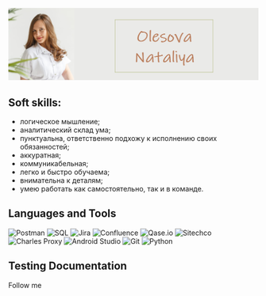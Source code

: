 ![Header](https://github.com/Olesova-Natali/Olesova-Natali/blob/main/assets/%D0%BC%D0%B0%D0%BC%D0%B0.png)

## Soft skills:
- логическое мышление;
- аналитический склад ума;
- пунктуальна, ответственно подхожу к исполнению своих обязанностей;
- аккуратная;
- коммуникабельная;
- легко и быстро обучаема;
- внимательна к деталям;
- умею работать как самостоятельно, так и в команде.


## Languages and Tools
![Postman](https://img.shields.io/badge/-Postman-EBEBE9?style=for-the-badge&logo=postman)
![SQL](https://img.shields.io/badge/-SQL-EBEBE9?style=for-the-badge&logo=postgreSQL)
![Jira](https://img.shields.io/badge/-Jira-EBEBE9?style=for-the-badge&logo=Jira)
![Confluence](https://img.shields.io/badge/-Confluence-EBEBE9?style=for-the-badge&logo=Confluence)
![Qase.io](https://img.shields.io/badge/-Qase.io-EBEBE9?style=for-the-badge&logo=Qase)
![Sitechco](https://img.shields.io/badge/-Sitechco-EBEBE9?style=for-the-badge&logo=Sitechco)
![Charles Proxy](https://img.shields.io/badge/-Charles_Proxy-EBEBE9?style=for-the-badge&logo=CharlesProxy)
![Android Studio](https://img.shields.io/badge/-Android_Studio-EBEBE9?style=for-the-badge&logo=AndroidStudio)
![Git](https://img.shields.io/badge/-Git-EBEBE9?style=for-the-badge&logo=Git)
![Python](https://img.shields.io/badge/-Python-EBEBE9?style=for-the-badge&logo=Python)

## Testing Documentation


Follow me
